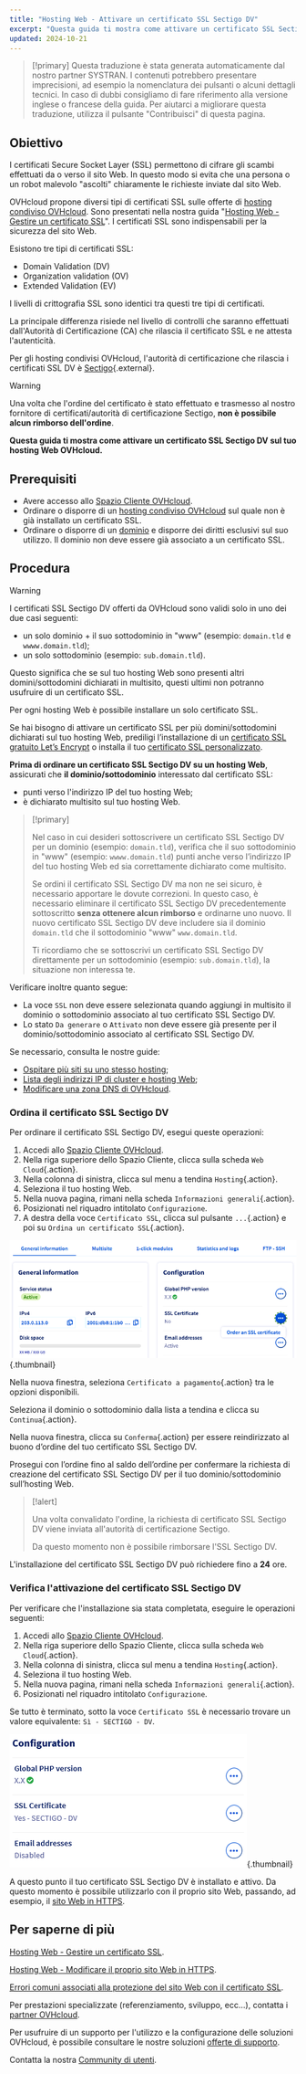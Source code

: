 ```yaml
---
title: "Hosting Web - Attivare un certificato SSL Sectigo DV"
excerpt: "Questa guida ti mostra come attivare un certificato SSL Sectigo DV su un hosting Web OVHcloud"
updated: 2024-10-21
---
```


> [!primary]
> Questa traduzione è stata generata automaticamente dal nostro partner SYSTRAN. I contenuti potrebbero presentare imprecisioni, ad esempio la nomenclatura dei pulsanti o alcuni dettagli tecnici. In caso di dubbi consigliamo di fare riferimento alla versione inglese o francese della guida. Per aiutarci a migliorare questa traduzione, utilizza il pulsante "Contribuisci" di questa pagina.
>

## Obiettivo

I certificati Secure Socket Layer (SSL) permettono di cifrare gli scambi effettuati da o verso il sito Web. In questo modo si evita che una persona o un robot malevolo "ascolti" chiaramente le richieste inviate dal sito Web.

OVHcloud propone diversi tipi di certificati SSL sulle offerte di [hosting condiviso OVHcloud](/links/web/hosting). Sono presentati nella nostra guida "[Hosting Web - Gestire un certificato SSL](/pages/web_cloud/web_hosting/ssl_on_webhosting)". I certificati SSL sono indispensabili per la sicurezza del sito Web.

Esistono tre tipi di certificati SSL:

- Domain Validation (DV)
- Organization validation (OV)
- Extended Validation (EV)

I livelli di crittografia SSL sono identici tra questi tre tipi di certificati.

La principale differenza risiede nel livello di controlli che saranno effettuati dall'Autorità di Certificazione (CA) che rilascia il certificato SSL e ne attesta l'autenticità.

Per gli hosting condivisi OVHcloud, l'autorità di certificazione che rilascia i certificati SSL DV è [Sectigo](https://sectigostore.com){.external}.

> [!warning]
>
> Una volta che l'ordine del certificato è stato effettuato e trasmesso al nostro fornitore di certificati/autorità di certificazione Sectigo, **non è possibile alcun rimborso dell'ordine**.
>

**Questa guida ti mostra come attivare un certificato SSL Sectigo DV sul tuo hosting Web OVHcloud.**

## Prerequisiti

- Avere accesso allo [Spazio Cliente OVHcloud](/links/manager).
- Ordinare o disporre di un [hosting condiviso OVHcloud](/links/web/hosting) sul quale non è già installato un certificato SSL.
- Ordinare o disporre di un [dominio](/links/web/domains) e disporre dei diritti esclusivi sul suo utilizzo. Il dominio non deve essere già associato a un certificato SSL.

## Procedura

> [!warning]
>
> I certificati SSL Sectigo DV offerti da OVHcloud sono validi solo in uno dei due casi seguenti:
>
> - un solo dominio + il suo sottodominio in "www" (esempio: `domain.tld` e `wwww.domain.tld`);
> - un solo sottodominio (esempio: `sub.domain.tld`).
>
> Questo significa che se sul tuo hosting Web sono presenti altri domini/sottodomini dichiarati in multisito, questi ultimi non potranno usufruire di un certificato SSL.
>
> Per ogni hosting Web è possibile installare un solo certificato SSL.
>
> Se hai bisogno di attivare un certificato SSL per più domini/sottodomini dichiarati sul tuo hosting Web, prediligi l’installazione di un [certificato SSL gratuito Let’s Encrypt](/links/web/hosting-options-ssl) o installa il tuo [certificato SSL personalizzato](/pages/web_cloud/web_hosting/ssl_custom).

**Prima di ordinare un certificato SSL Sectigo DV su un hosting Web**, assicurati che **il dominio/sottodominio** interessato dal certificato SSL:

- punti verso l'indirizzo IP del tuo hosting Web;
- è dichiarato multisito sul tuo hosting Web.

> [!primary]
>
> Nel caso in cui desideri sottoscrivere un certificato SSL Sectigo DV per un dominio (esempio: `domain.tld`), verifica che il suo sottodominio in "www" (esempio: `wwww.domain.tld`) punti anche verso l’indirizzo IP del tuo hosting Web ed sia correttamente dichiarato come multisito.
>
> Se ordini il certificato SSL Sectigo DV ma non ne sei sicuro, è necessario apportare le dovute correzioni. In questo caso, è necessario eliminare il certificato SSL Sectigo DV precedentemente sottoscritto **senza ottenere alcun rimborso** e ordinarne uno nuovo. Il nuovo certificato SSL Sectigo DV deve includere sia il dominio `domain.tld` che il sottodominio "www" `www.domain.tld`.
>
> Ti ricordiamo che se sottoscrivi un certificato SSL Sectigo DV direttamente per un sottodominio (esempio: `sub.domain.tld`), la situazione non interessa te.

Verificare inoltre quanto segue:

- La voce `SSL` non deve essere selezionata quando aggiungi in multisito il dominio o sottodominio associato al tuo certificato SSL Sectigo DV.
- Lo stato `Da generare` o `Attivato` non deve essere già presente per il dominio/sottodominio associato al certificato SSL Sectigo DV.

Se necessario, consulta le nostre guide:

- [Ospitare più siti su uno stesso hosting](/pages/web_cloud/web_hosting/multisites_configure_multisite);
- [Lista degli indirizzi IP di cluster e hosting Web](/pages/web_cloud/web_hosting/clusters_and_shared_hosting_IP);
- [Modificare una zona DNS di OVHcloud](/pages/web_cloud/domains/dns_zone_edit).

### Ordina il certificato SSL Sectigo DV

Per ordinare il certificato SSL Sectigo DV, esegui queste operazioni:

1. Accedi allo [Spazio Cliente OVHcloud](/links/manager).
2. Nella riga superiore dello Spazio Cliente, clicca sulla scheda `Web Cloud`{.action}.
3. Nella colonna di sinistra, clicca sul menu a tendina `Hosting`{.action}.
4. Seleziona il tuo hosting Web.
5. Nella nuova pagina, rimani nella scheda `Informazioni generali`{.action}.
6. Posizionati nel riquadro intitolato `Configurazione`.
7. A destra della voce `Certificato SSL`, clicca sul pulsante `...`{.action} e poi su `Ordina un certificato SSL`{.action}.

![Order an SSL certificate](/pages/assets/screens/control_panel/product-selection/web-cloud/web-hosting/general-information/order-an-ssl-certificate.png){.thumbnail}

Nella nuova finestra, seleziona `Certificato a pagamento`{.action} tra le opzioni disponibili.

Seleziona il dominio o sottodominio dalla lista a tendina e clicca su `Continua`{.action}.

Nella nuova finestra, clicca su `Conferma`{.action} per essere reindirizzato al buono d’ordine del tuo certificato SSL Sectigo DV.

Prosegui con l’ordine fino al saldo dell’ordine per confermare la richiesta di creazione del certificato SSL Sectigo DV per il tuo dominio/sottodominio sull’hosting Web.

> [!alert]
>
> Una volta convalidato l'ordine, la richiesta di certificato SSL Sectigo DV viene inviata all'autorità di certificazione Sectigo.
>
> Da questo momento non è possibile rimborsare l'SSL Sectigo DV.

L'installazione del certificato SSL Sectigo DV può richiedere fino a **24** ore.

### Verifica l'attivazione del certificato SSL Sectigo DV

Per verificare che l'installazione sia stata completata, eseguire le operazioni seguenti:

1. Accedi allo [Spazio Cliente OVHcloud](/links/manager).
2. Nella riga superiore dello Spazio Cliente, clicca sulla scheda `Web Cloud`{.action}.
3. Nella colonna di sinistra, clicca sul menu a tendina `Hosting`{.action}.
4. Seleziona il tuo hosting Web.
5. Nella nuova pagina, rimani nella scheda `Informazioni generali`{.action}.
6. Posizionati nel riquadro intitolato `Configurazione`.

Se tutto è terminato, sotto la voce `Certificato SSL` è necessario trovare un valore equivalente: `Sì - SECTIGO - DV`.

![SSL Sectigo DV certificate](/pages/assets/screens/control_panel/product-selection/web-cloud/web-hosting/general-information/ssl-certificate-dv-enable.png){.thumbnail}

A questo punto il tuo certificato SSL Sectigo DV è installato e attivo. Da questo momento è possibile utilizzarlo con il proprio sito Web, passando, ad esempio, il [sito Web in HTTPS](/pages/web_cloud/web_hosting/ssl-activate-https-website).

## Per saperne di più <a name="go-further"></a>

[Hosting Web - Gestire un certificato SSL](/pages/web_cloud/web_hosting/ssl_on_webhosting).

[Hosting Web - Modificare il proprio sito Web in HTTPS](/pages/web_cloud/web_hosting/ssl-activate-https-website).

[Errori comuni associati alla protezione del sito Web con il certificato SSL](/pages/web_cloud/web_hosting/ssl_avoid_common_pitfalls_of_making_website_secure).
 
Per prestazioni specializzate (referenziamento, sviluppo, ecc...), contatta i [partner OVHcloud](/links/partner).
 
Per usufruire di un supporto per l'utilizzo e la configurazione delle soluzioni OVHcloud, è possibile consultare le nostre soluzioni [offerte di supporto](/links/support).
 
Contatta la nostra [Community di utenti](/links/community).